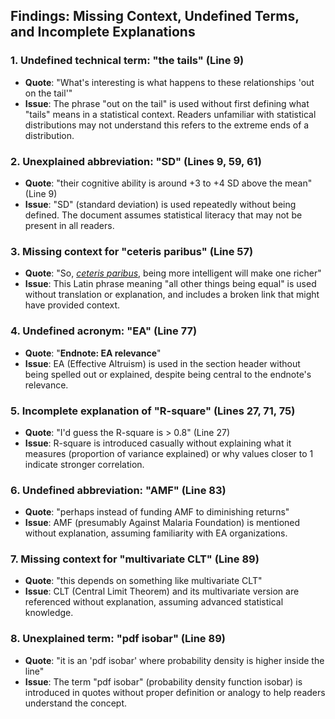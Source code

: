 ## Findings: Missing Context, Undefined Terms, and Incomplete Explanations

### 1. **Undefined technical term: "the tails" (Line 9)**
- **Quote**: "What's interesting is what happens to these relationships 'out on the tail'"
- **Issue**: The phrase "out on the tail" is used without first defining what "tails" means in a statistical context. Readers unfamiliar with statistical distributions may not understand this refers to the extreme ends of a distribution.

### 2. **Unexplained abbreviation: "SD" (Lines 9, 59, 61)**
- **Quote**: "their cognitive ability is around +3 to +4 SD above the mean" (Line 9)
- **Issue**: "SD" (standard deviation) is used repeatedly without being defined. The document assumes statistical literacy that may not be present in all readers.

### 3. **Missing context for "ceteris paribus" (Line 57)**
- **Quote**: "So, [_ceteris paribus_](/lw/km6/why_the_tails_come_apart/b8ph), being more intelligent will make one richer"
- **Issue**: This Latin phrase meaning "all other things being equal" is used without translation or explanation, and includes a broken link that might have provided context.

### 4. **Undefined acronym: "EA" (Line 77)**
- **Quote**: "**Endnote: EA relevance**"
- **Issue**: EA (Effective Altruism) is used in the section header without being spelled out or explained, despite being central to the endnote's relevance.

### 5. **Incomplete explanation of "R-square" (Lines 27, 71, 75)**
- **Quote**: "I'd guess the R-square is > 0.8" (Line 27)
- **Issue**: R-square is introduced casually without explaining what it measures (proportion of variance explained) or why values closer to 1 indicate stronger correlation.

### 6. **Undefined abbreviation: "AMF" (Line 83)**
- **Quote**: "perhaps instead of funding AMF to diminishing returns"
- **Issue**: AMF (presumably Against Malaria Foundation) is mentioned without explanation, assuming familiarity with EA organizations.

### 7. **Missing context for "multivariate CLT" (Line 89)**
- **Quote**: "this depends on something like multivariate CLT"
- **Issue**: CLT (Central Limit Theorem) and its multivariate version are referenced without explanation, assuming advanced statistical knowledge.

### 8. **Unexplained term: "pdf isobar" (Line 89)**
- **Quote**: "it is an 'pdf isobar' where probability density is higher inside the line"
- **Issue**: The term "pdf isobar" (probability density function isobar) is introduced in quotes without proper definition or analogy to help readers understand the concept.
